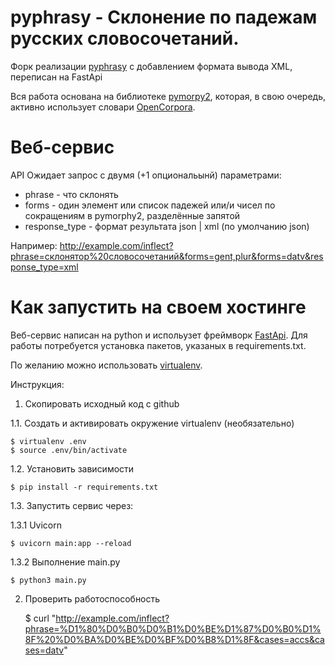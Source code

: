 # pyphrasy - Склонение по падежам русских словосочетаний.

Форк реализации [pyphrasy](https://github.com/summerisgone/pyphrasy) с добавлением формата вывода XML, переписан на FastApi

Вся работа основана на библиотеке [pymorpy2](https://pymorphy2.readthedocs.org), которая, в свою очередь,
активно использует словари [OpenCorpora](http://opencorpora.org/).


# Веб-сервис


API
Ожидает запрос с двумя (+1 опциональынй) параметрами:

* phrase - что склонять
* forms - один элемент или список падежей или/и чисел по сокращениям в pymorphy2, разделённые запятой
* response_type - формат результата json | xml (по умолчанию json)

Например: http://example.com/inflect?phrase=склонятор%20словосочетаний&forms=gent,plur&forms=datv&response_type=xml


# Как запустить на своем хостинге

Веб-сервис написан на python и испольузет фреймворк [FastApi](https://github.com/tiangolo/fastapi). Для работы потребуется установка пакетов, указаных в requirements.txt.

По желанию можно использовать [virtualenv](http://www.unix-lab.org/posts/virtualenv/).

Инструкция:

1. Скопировать исходный код с github

1.1. Создать и активировать окружение virtualenv (необязательно)

    $ virtualenv .env
    $ source .env/bin/activate

1.2. Установить зависимости

    $ pip install -r requirements.txt

1.3. Запустить сервис через:
 
1.3.1 Uvicorn

    $ uvicorn main:app --reload
    
1.3.2 Выполнение main.py
        
    $ python3 main.py

2. Проверить работоспособность

    $ curl "http://example.com/inflect?phrase=%D1%80%D0%B0%D0%B1%D0%BE%D1%87%D0%B0%D1%8F%20%D0%BA%D0%BE%D0%BF%D0%B8%D1%8F&cases=accs&cases=datv"
